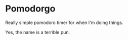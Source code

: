 # Pomodorgo

Really simple pomodoro timer for when I'm doing things.

Yes, the name is a terrible pun.